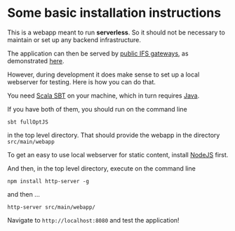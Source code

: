# Some basic installation instructions #

This is a webapp meant to run
**serverless**. So it should
not be necessary to maintain or set up
any backend infrastructure.

The application can then be served by 
[public IFS gateways](https://ipfs.github.io/public-gateway-checker/),
as demonstrated 
[here](https://gateway.pinata.cloud/ipfs/Qmf2Cnz214u5vQgaMqaE7BE93KKuWr6HZ162Y9YyjowWmG/).

However, during development it does make sense to set up a local webserver for testing. Here
is how you can do that.

You need
[Scala SBT](https://www.scala-sbt.org/download.html)
on your machine, which in turn requires 
[Java](https://www.oracle.com/technetwork/java/javase/downloads/index.html).

If you have both of them, you should run on the command line

    sbt fullOptJS

in the top level directory. That should provide the webapp in the directory
`src/main/webapp`

To get an easy to use local webserver for static content, install 
[NodeJS](https://nodejs.org/en/download/)
first.

And then, in the top level directory, execute on the command line

    npm install http-server -g
    
and then ...

    http-server src/main/webapp/
    
Navigate to `http://localhost:8080` and test the application!
    
    
    











